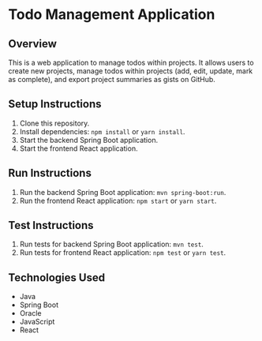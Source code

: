# Todo Management Application

## Overview
This is a  web application to manage todos within projects. It allows users to create new projects, manage todos within projects (add, edit, update, mark as complete), and export project summaries as gists on GitHub.

## Setup Instructions
1. Clone this repository.
2. Install dependencies: `npm install` or `yarn install`.
3. Start the backend Spring Boot application.
4. Start the frontend React application.

## Run Instructions
1. Run the backend Spring Boot application: `mvn spring-boot:run`.
2. Run the frontend React application: `npm start` or `yarn start`.

## Test Instructions
1. Run tests for backend Spring Boot application: `mvn test`.
2. Run tests for frontend React application: `npm test` or `yarn test`.

## Technologies Used
- Java
- Spring Boot
- Oracle
- JavaScript
- React
